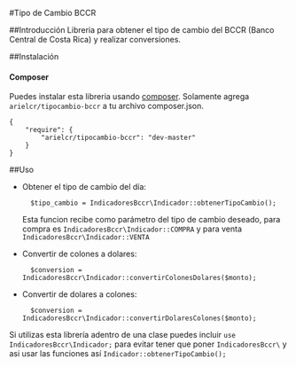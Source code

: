 #Tipo de Cambio BCCR

##Introducción
Libreria para obtener el tipo de cambio del BCCR (Banco Central de Costa Rica) y realizar conversiones.

##Instalación
#### Composer

Puedes instalar esta libreria usando [composer](http://getcomposer.org/).  Solamente agrega `arielcr/tipocambio-bccr` a tu archivo composer.json.

    {
        "require": {
            "arielcr/tipocambio-bccr": "dev-master"
        }
    }
    
##Uso
- Obtener el tipo de cambio del día:
 
        $tipo_cambio = IndicadoresBccr\Indicador::obtenerTipoCambio();

    Esta funcion recibe como parámetro del tipo de cambio deseado, para compra es `IndicadoresBccr\Indicador::COMPRA` y       para venta `IndicadoresBccr\Indicador::VENTA`

- Convertir de colones a dolares:

        $conversion = IndicadoresBccr\Indicador::convertirColonesDolares($monto);
    
- Convertir de dolares a colones:

        $conversion = IndicadoresBccr\Indicador::convertirDolaresColones($monto);
    
Si utilizas esta librería adentro de una clase puedes incluir `use IndicadoresBccr\Indicador;` para evitar tener que poner `IndicadoresBccr\` y asi usar las funciones así `Indicador::obtenerTipoCambio();`
